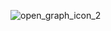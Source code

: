 ![open_graph_icon_2](https://github.com/SOPT-32ND-APP2-Myhouse/.github/assets/89457040/b24a165b-4aeb-4b3c-aaa5-0fda3cad33bf)
